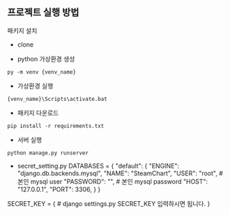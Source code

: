 ## 프로젝트 실행 방법

패키지 설치
- clone

- python 가상환경 생성
```
py -m venv {venv_name}
```

- 가상환경 실행
```
{venv_name}\Scripts\activate.bat
```

- 패키지 다운로드
```
pip install -r requirements.txt
```

- 서버 실행
```
python manage.py runserver
```

- secret_setting.py
DATABASES = {
    "default": {
        "ENGINE": "django.db.backends.mysql",
        "NAME": "SteamChart",
        "USER": "root", # 본인 mysql user
        "PASSWORD": "", # 본인 mysql password
        "HOST": "127.0.0.1",
        "PORT": 3306,
    }
}

SECRET_KEY = {
    # django settings.py SECRET_KEY 입력하시면 됩니다.
}